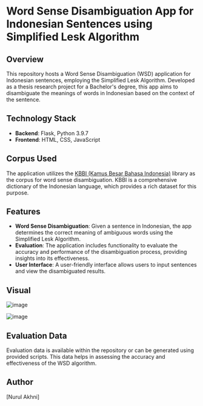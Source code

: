 # Word Sense Disambiguation App for Indonesian Sentences using Simplified Lesk Algorithm

## Overview
This repository hosts a Word Sense Disambiguation (WSD) application for Indonesian sentences, employing the Simplified Lesk Algorithm. Developed as a thesis research project for a Bachelor's degree, this app aims to disambiguate the meanings of words in Indonesian based on the context of the sentence.

## Technology Stack
- **Backend**: Flask, Python 3.9.7
- **Frontend**: HTML, CSS, JavaScript

## Corpus Used
The application utilizes the [KBBI (Kamus Besar Bahasa Indonesia)](https://kbbi.kemdikbud.go.id/) library as the corpus for word sense disambiguation. KBBI is a comprehensive dictionary of the Indonesian language, which provides a rich dataset for this purpose.

## Features
- **Word Sense Disambiguation**: Given a sentence in Indonesian, the app determines the correct meaning of ambiguous words using the Simplified Lesk Algorithm.
- **Evaluation**: The application includes functionality to evaluate the accuracy and performance of the disambiguation process, providing insights into its effectiveness.
- **User Interface**: A user-friendly interface allows users to input sentences and view the disambiguated results.

## Visual

![image](https://github.com/nrlheni/wsd-app/assets/86219910/ec8ca787-7346-441f-ba1d-a48a9b0dbb9a)

![image](https://github.com/nrlheni/wsd-app/assets/86219910/ae943559-4716-446b-8a98-08c189bae275)

## Evaluation Data
Evaluation data is available within the repository or can be generated using provided scripts. This data helps in assessing the accuracy and effectiveness of the WSD algorithm.

## Author
[Nurul Akhni]

